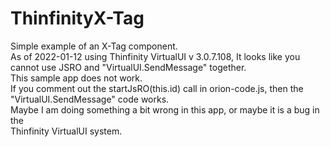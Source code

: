 # ThinfinityX-Tag
Simple example of an X-Tag component.<br>
As of 2022-01-12 using Thinfinity VirtualUI v 3.0.7.108, It looks like you<br>
cannot use JSRO and "VirtualUI.SendMessage" together.<br>
This sample app does not work.<br>
If you comment out the startJsRO(this.id) call in orion-code.js, then the<br> 
"VirtualUI.SendMessage" code works.<br>
Maybe I am doing something a bit wrong in this app, or maybe it is a bug in the<br>
Thinfinity VirtualUI system.<br>